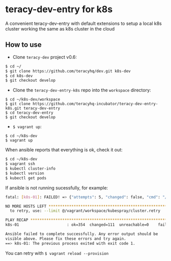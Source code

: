 # teracy-dev-entry for k8s

A convenient teracy-dev-entry with default extensions to setup a local k8s cluster working the same as
k8s cluster in the cloud


## How to use

- Clone `teracy-dev` project v0.6:

```bash
$ cd ~/
$ git clone https://github.com/teracyhq/dev.git k8s-dev
$ cd k8s-dev
$ git checkout develop
```

- Clone the `teracy-dev-entry-k8s` repo into the `workspace` directory:

```
$ cd ~/k8s-dev/workspace
$ git clone https://github.com/teracyhq-incubator/teracy-dev-entry-k8s.git teracy-dev-entry
$ cd teracy-dev-entry
$ git checkout develop
```

- `$ vagrant up`:

```
$ cd ~/k8s-dev
$ vagrant up
```

When ansible reports that everything is ok, check it out:

```bash
$ cd ~/k8s-dev
$ vagrant ssh
$ kubectl cluster-info
$ kubectl version
$ kubectl get pods
```

If ansible is not running sucessfully, for example:

```bash
fatal: [k8s-01]: FAILED! => {"attempts": 5, "changed": false, "cmd": "/usr/local/bin/kubectl get secrets -o custom-columns=name:{.metadata.name} --no-headers | grep -m1 default-token", "delta": "0:00:00.190677", "end": "2018-07-26 15:30:33.207118", "msg": "non-zero return code", "rc": 1, "start": "2018-07-26 15:30:33.016441", "stderr": "", "stderr_lines": [], "stdout": "", "stdout_lines": []}

NO MORE HOSTS LEFT *************************************************************
  to retry, use: --limit @/vagrant/workspace/kubespray/cluster.retry

PLAY RECAP *********************************************************************
k8s-01                     : ok=354  changed=111  unreachable=0    failed=1

Ansible failed to complete successfully. Any error output should be
visible above. Please fix these errors and try again.
==> k8s-01: The previous process exited with exit code 1.
```

You can retry with `$ vagrant reload --provision`
